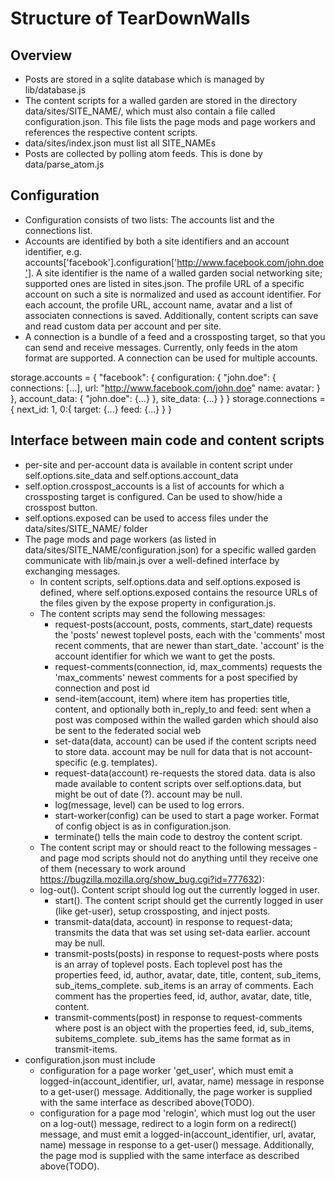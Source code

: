 Structure of TearDownWalls
==========================

Overview
--------

* Posts are stored in a sqlite database which is managed by lib/database.js
* The content scripts for a walled garden are stored in the directory data/sites/SITE_NAME/, which must also contain a file called configuration.json. This file lists the page mods and page workers and references the respective content scripts.
* data/sites/index.json must list all SITE_NAMEs
* Posts are collected by polling atom feeds. This is done by data/parse_atom.js

Configuration
-------------

* Configuration consists of two lists: The accounts list and the connections list.
* Accounts are identified by both a site identifiers and an account identifier, e.g. accounts['facebook'].configuration['http://www.facebook.com/john.doe']. A site identifier is the name of a walled garden social networking site; supported ones are listed in sites.json. The profile URL of a specific account on such a site is normalized and used as account identifier. For each account, the profile URL, account name, avatar and a list of associaten connections is saved. Additionally, content scripts can save and read custom data per account and per site.
* A connection is a bundle of a feed and a crossposting target, so that you can send and receive messages. Currently, only feeds in the atom format are supported. A connection can be used for multiple accounts.

storage.accounts = {
	"facebook": {
		configuration: {
			"john.doe": {
				connections: [...],
				url: "http://www.facebook.com/john.doe"
				name:
				avatar:
			}
		},
		account_data: {
			"john.doe": {...}
		},
		site_data: {...}
	}
}
storage.connections = {
	next_id: 1,
	0:{
		target: {...}
		feed: {...}
	}
}


Interface between main code and content scripts
-----------------------------------------------

* per-site and per-account data is available in content script under self.options.site_data and self.options.account_data
* self.option.crosspost_accounts is a list of accounts for which a crossposting target is configured. Can be used to show/hide a crosspost button.
* self.options.exposed can be used to access files under the data/sites/SITE_NAME/ folder
* The page mods and page workers (as listed in data/sites/SITE_NAME/configuration.json) for a specific walled garden communicate with lib/main.js over a well-defined interface by exchanging messages.
    * In content scripts, self.options.data and self.options.exposed is defined, where self.options.exposed contains the resource URLs of the files given by the expose property in configuration.js.
    * The content scripts may send the following messages:
        * request-posts(account, posts, comments, start_date) requests the 'posts' newest toplevel posts, each with the 'comments' most recent comments, that are newer than start_date. 'account' is the account identifier for which we want to get the posts.
        * request-comments(connection, id, max_comments) requests the 'max_comments' newest comments for a post specified by connection and post id
        * send-item(account, item) where item has properties title, content, and optionally both in_reply_to and feed: sent when a post was composed within the walled garden which should also be sent to the federated social web
        * set-data(data, account) can be used if the content scripts need to store data. account may be null for data that is not account-specific (e.g. templates).
        * request-data(account) re-requests the stored data. data is also made available to content scripts over self.options.data, but might be out of date (?). account may be null.
        * log(message, level) can be used to log errors.
        * start-worker(config) can be used to start a page worker. Format of config object is as in configuration.json.
        * terminate() tells the main code to destroy the content script.
    * The content script may or should react to the following messages - and page mod scripts should not do anything until they receive one of them (necessary to work around https://bugzilla.mozilla.org/show_bug.cgi?id=777632):
	* log-out(). Content script should log out the currently logged in user.
        * start(). The content script should get the currently logged in user (like get-user), setup crossposting, and inject posts.
        * transmit-data(data, account) in response to request-data; transmits the data that was set using set-data earlier. account may be null.
        * transmit-posts(posts) in response to request-posts where posts is an array of toplevel posts. Each toplevel post has the properties feed, id, author, avatar, date, title, content, sub_items, sub_items_complete. sub_items is an array of comments. Each comment has the properties feed, id, author, avatar, date, title, content.
        * transmit-comments(post) in response to request-comments where post is an object with the properties feed, id, sub_items, subitems_complete. sub_items has the same format as in transmit-items.
* configuration.json must include
	* configuration for a page worker 'get_user', which must emit a logged-in(account_identifier, url, avatar, name) message in response to a get-user() message. Additionally, the page worker is supplied with the same interface as described above(TODO).
	* configuration for a page mod 'relogin', which must log out the user on a log-out() message, redirect to a login form on a redirect() message, and must emit a logged-in(account_identifier, url, avatar, name) message in response to a get-user() message. Additionally, the page mod is supplied with the same interface as described above(TODO).
